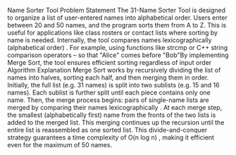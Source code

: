 Name Sorter Tool Problem Statement The 31-Name Sorter Tool is designed to organize a list of user-entered names into alphabetical order.
Users enter between 20 and 50 names, and the program sorts them from A to Z. 
This is useful for applications like class rosters or contact lists where sorting by name is needed.
Internally, the tool compares names lexicographically (alphabetical order) .
For example, using functions like strcmp or C++ string comparison operators – so that "Alice" comes before "Bob"By implementing Merge Sort, the tool ensures efficient sorting regardless of input order Algorithm Explanation Merge Sort works by recursively dividing the list of names into halves, sorting each half, and then merging them in order. 
Initially, the full list (e.g. 31 names) is split into two sublists (e.g. 15 and 16 names). 
Each sublist is further split until each piece contains only one name. 
Then, the merge process begins: pairs of single-name lists are merged by comparing their names lexicographically . 
At each merge step, the smallest (alphabetically first) name from the fronts of the two lists is added to the merged list. 
This merging continues up the recursion until the entire list is reassembled as one sorted list. 
This divide-and-conquer strategy guarantees a time complexity of O(n log n) , making it efficient even for the maximum of 50 names.
